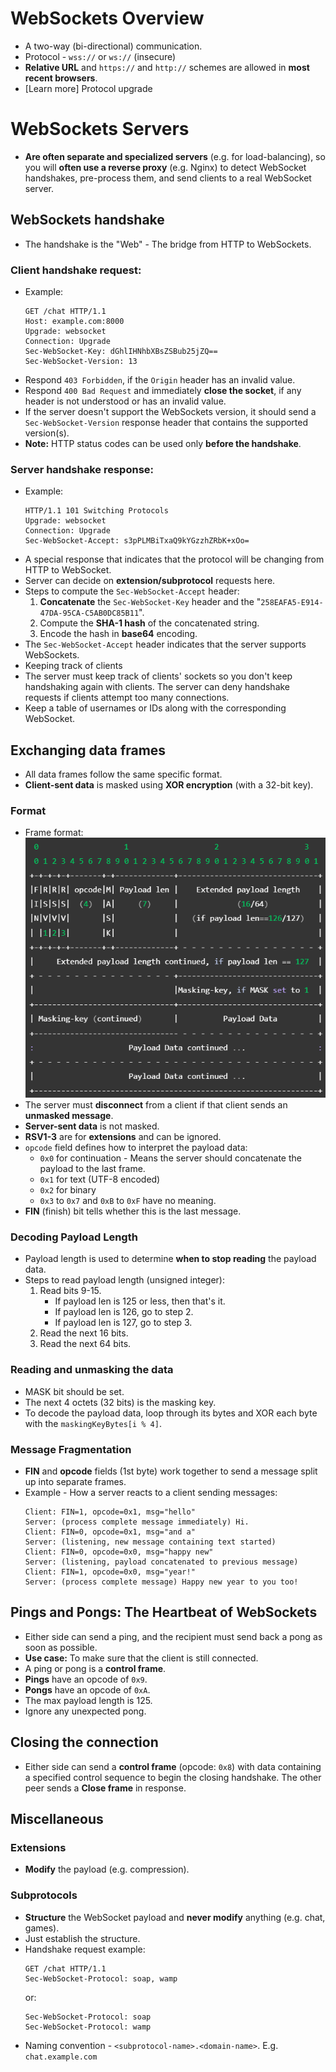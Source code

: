 # WebSockets Overview

- A two-way (bi-directional) communication.
- Protocol - `wss://` or `ws://` (insecure)
- **Relative URL** and `https://` and `http://` schemes are allowed in **most recent browsers**.
- [Learn more] Protocol upgrade

# WebSockets Servers

- **Are often separate and specialized servers** (e.g. for load-balancing), so you will **often use a reverse proxy** (e.g. Nginx) to detect WebSocket handshakes, pre-process them, and send clients to a real WebSocket server.

## WebSockets handshake

- The handshake is the "Web" - The bridge from HTTP to WebSockets. 

### **Client** handshake request:

- Example:
  ```http
  GET /chat HTTP/1.1
  Host: example.com:8000
  Upgrade: websocket
  Connection: Upgrade
  Sec-WebSocket-Key: dGhlIHNhbXBsZSBub25jZQ==
  Sec-WebSocket-Version: 13
  ```
- Respond `403 Forbidden`, if the `Origin` header has an invalid value.
- Respond `400 Bad Request` and immediately **close the socket**, if any header is not understood or has an invalid value.
- If the server doesn't support the WebSockets version, it should send a `Sec-WebSocket-Version` response header that contains the supported version(s).
- **Note:** HTTP status codes can be used only **before the handshake**.

### **Server** handshake response:

- Example:
  ```http
  HTTP/1.1 101 Switching Protocols
  Upgrade: websocket
  Connection: Upgrade
  Sec-WebSocket-Accept: s3pPLMBiTxaQ9kYGzzhZRbK+xOo=
  ```
- A special response that indicates that the protocol will be changing from HTTP to WebSocket.
- Server can decide on **extension/subprotocol** requests here.
- Steps to compute the `Sec-WebSocket-Accept` header:
  1. **Concatenate** the `Sec-WebSocket-Key` header and the "`258EAFA5-E914-47DA-95CA-C5AB0DC85B11`".
  2. Compute the **SHA-1 hash** of the concatenated string.
  3. Encode the hash in **base64** encoding.
- The `Sec-WebSocket-Accept` header indicates that the server supports WebSockets.
- Keeping track of clients
- The server must keep track of clients' sockets so you don't keep handshaking again with clients. The server can deny handshake requests if clients attempt too many connections.
- Keep a table of usernames or IDs along with the corresponding WebSocket.

## Exchanging data frames

- All data frames follow the same specific format.
- **Client-sent data** is masked using **XOR encryption** (with a 32-bit key).

### Format

- Frame format:<br />
  ![frame-format](images/frame-format.png)
- The server must **disconnect** from a client if that client sends an **unmasked message**.
- **Server-sent data** is not masked.
- **RSV1-3** are for **extensions** and can be ignored.
- `opcode` field defines how to interpret the payload data:
  - `0x0` for continuation - Means the server should concatenate the  payload to the last frame.
  - `0x1` for text (UTF-8 encoded)
  - `0x2` for binary
  - `0x3` to `0x7` and `0xB` to `0xF` have no meaning.
- **FIN** (finish) bit tells whether this is the last message.

### Decoding Payload Length

- Payload length is used to determine **when to stop reading** the payload data.
- Steps to read payload length (unsigned integer):
  1. Read bits 9-15.
      - If payload len is 125 or less, then that's it.
      - If payload len is 126, go to step 2.
      - If payload len is 127, go to step 3.
  2. Read the next 16 bits.
  3. Read the next 64 bits.

### Reading and unmasking the data

- MASK bit should be set.
- The next 4 octets (32 bits) is the masking key.
- To decode the payload data, loop through its bytes and XOR each byte with the `maskingKeyBytes[i % 4]`.

### Message Fragmentation

- **FIN** and **opcode** fields (1st byte) work together to send a message split up into separate frames.
- Example - How a server reacts to a client sending messages:
    ```
    Client: FIN=1, opcode=0x1, msg="hello"
    Server: (process complete message immediately) Hi.
    Client: FIN=0, opcode=0x1, msg="and a"
    Server: (listening, new message containing text started)
    Client: FIN=0, opcode=0x0, msg="happy new"
    Server: (listening, payload concatenated to previous message)
    Client: FIN=1, opcode=0x0, msg="year!"
    Server: (process complete message) Happy new year to you too!
    ```

## Pings and Pongs: The Heartbeat of WebSockets

- Either side can send a ping, and the recipient must send back a pong as soon as possible.
- **Use case:** To make sure that the client is still connected.
- A ping or pong is a **control frame**.
- **Pings** have an opcode of `0x9`.
- **Pongs** have an opcode of `0xA`.
- The max payload length is 125.
- Ignore any unexpected pong.

## Closing the connection

- Either side can send a **control frame** (opcode: `0x8`) with data containing a specified control sequence to begin the closing handshake. The other peer sends a **Close frame** in response.

## Miscellaneous

### Extensions

- **Modify** the payload (e.g. compression).

### Subprotocols

- **Structure** the WebSocket payload and **never modify** anything (e.g. chat, games). 
- Just establish the structure.
- Handshake request example:
  ```http
  GET /chat HTTP/1.1
  Sec-WebSocket-Protocol: soap, wamp
  ```
  or:
  ```http
  Sec-WebSocket-Protocol: soap
  Sec-WebSocket-Protocol: wamp
  ```
- Naming convention - `<subprotocol-name>.<domain-name>`. E.g. `chat.example.com`
